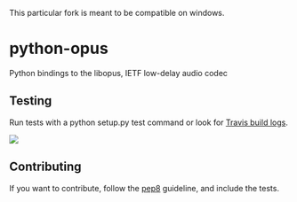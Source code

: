This particular fork is meant to be compatible on windows.



python-opus
===========

Python bindings to the libopus, IETF low-delay audio codec

Testing
--------

Run tests with a python setup.py test command or look for [Travis build logs](http://travis-ci.org/#!/svartalf/python-opus).

![](https://secure.travis-ci.org/svartalf/python-opus.png)

Contributing
-------------

If you want to contribute, follow the [pep8](http://www.python.org/dev/peps/pep-0008/) guideline, and include the tests.
